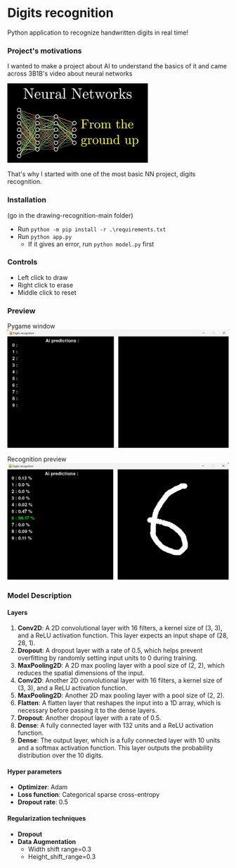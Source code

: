 # Digits recognition

Python application to recognize handwritten digits in real time!

### Project's motivations
I wanted to make a project about AI to understand the basics of it and came across 3B1B's video about neural networks

[![IMAGE_ALT](ressources/3b1b_video_thumbnail.jpg)](https://www.youtube.com/watch?v=aircAruvnKk&list=PLZHQObOWTQDNU6R1_67000Dx_ZCJB-3pi&ab_channel=3Blue1Brown)  

That's why I started with one of the most basic NN project, digits recognition.


### Installation
(go in the drawing-recognition-main folder)

- Run `python -m pip install -r .\requirements.txt`
- Run `python app.py`
  - If it gives an error, run `python model.py` first


### Controls 
 - Left click to draw
 - Right click to erase 
 - Middle click to reset

### Preview

Pygame window
![img.png](ressources/pygame_window.png)

Recognition preview
![img.png](ressources/recognition_preview.png)

### Model Description

#### Layers
1. **Conv2D**: A 2D convolutional layer with 16 filters, a kernel size of (3, 3), and a ReLU activation function. This layer expects an input shape of (28, 28, 1).
2. **Dropout**: A dropout layer with a rate of 0.5, which helps prevent overfitting by randomly setting input units to 0 during training.
3. **MaxPooling2D**: A 2D max pooling layer with a pool size of (2, 2), which reduces the spatial dimensions of the input.
4. **Conv2D**: Another 2D convolutional layer with 16 filters, a kernel size of (3, 3), and a ReLU activation function.
5. **MaxPooling2D**: Another 2D max pooling layer with a pool size of (2, 2).
6. **Flatten**: A flatten layer that reshapes the input into a 1D array, which is necessary before passing it to the dense layers.
7. **Dropout**: Another dropout layer with a rate of 0.5.
8. **Dense**: A fully connected layer with 132 units and a ReLU activation function.
9. **Dense**: The output layer, which is a fully connected layer with 10 units and a softmax activation function. This layer outputs the probability distribution over the 10 digits.

#### Hyper parameters
- **Optimizer**: Adam
- **Loss function**: Categorical sparse cross-entropy
- **Dropout rate**: 0.5

#### Regularization techniques
- **Dropout**
- **Data Augmentation**
  - Width shift range=0.3
  - Height_shift_range=0.3
